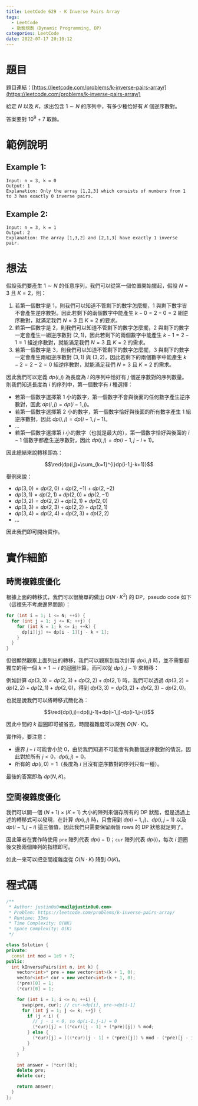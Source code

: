 ```yaml
---
title: LeetCode 629 - K Inverse Pairs Array
tags:
  - LeetCode
  - 動態規劃（Dynamic Programming, DP）
categories: LeetCode
date: 2022-07-17 20:10:12
---
```


# 題目
題目連結：[https://leetcode.com/problems/k-inverse-pairs-array/](https://leetcode.com/problems/k-inverse-pairs-array/)

給定 $N$ 以及 $K$，求出包含 $1\sim N$ 的序列中，有多少種恰好有 $K$ 個逆序數對。

答案要對 $10^9 + 7$ 取餘。

# 範例說明

## Example 1:

```
Input: n = 3, k = 0
Output: 1
Explanation: Only the array [1,2,3] which consists of numbers from 1 to 3 has exactly 0 inverse pairs.
```

## Example 2:

```
Input: n = 3, k = 1
Output: 2
Explanation: The array [1,3,2] and [2,1,3] have exactly 1 inverse pair.
```

<!-- More -->

# 想法

假設我們要產生 $1\sim N$ 的任意序列，我們可以從第一個位置開始擺起，假設 $N=3$ 且 $K=2$，則：

1. 若第一個數字是 1，則我們可以知道不管剩下的數字怎麼擺，1 與剩下數字皆不會產生逆序數對。因此若剩下的兩個數字中能產生 $k-0=2-0=2$ 組逆序數對，就滿足我們 $N=3$ 且 $K=2$ 的要求。
2. 若第一個數字是 2，則我們可以知道不管剩下的數字怎麼擺，2 與剩下的數字一定會產生一組逆序數對 $(2,1)$，因此若剩下的兩個數字中能產生 $k-1=2-1=1$ 組逆序數對，就能滿足我們 $N=3$ 且 $K=2$ 的需求。
3. 若第一個數字是 3，則我們可以知道不管剩下的數字怎麼擺，3 與剩下的數字一定會產生兩組逆序數對 $(3,1)$ 與 $(3,2)$，因此若剩下的兩個數字中能產生 $k-2=2-2=0$ 組逆序數對，就能滿足我們 $N=3$ 且 $K=2$ 的需求。

因此我們可以定義 $dp(i,j)$ 為長度為 $i$ 的序列中恰好有 $j$ 個逆序數對的序列數量。則我們知道長度為 $i$ 的序列中，第一個數字有 $i$ 種選擇：

- 若第一個數字選擇第 1 小的數字，第一個數字不會與後面的任何數字產生逆序數對，因此 $dp(i,j)=dp(i-1,j)$。
- 若第一個數字選擇第 2 小的數字，第一個數字恰好與後面的所有數字產生 1 組逆序數對，因此 $dp(i,j)=dp(i-1,j-1)$。
- ...
- 若第一個數字選擇第 $i$ 小的數字（也就是最大的），第一個數字恰好與後面的 $i-1$ 個數字都產生逆序數對，因此 $dp(i,j)=dp(i-1,j-i+1)$。

因此總結來說轉移即為：

$$\red{dp(i,j)=\sum_{k=1}^{i}dp(i-1,j-k+1)}$$

舉例來說：

- $dp(3,0)=dp(2,0)+dp(2,-1)+dp(2,-2)$
- $dp(3,1)=dp(2,1)+dp(2,0)+dp(2,-1)$
- $dp(3,2)=dp(2,2)+dp(2,1)+dp(2,0)$
- $dp(3,3)=dp(2,3)+dp(2,2)+dp(2,1)$
- $dp(3,4)=dp(2,4)+dp(2,3)+dp(2,2)$
- ...

因此我們即可開始實作。

# 實作細節

## 時間複雜度優化

根據上面的轉移式，我們可以很簡單的做出 $O(N\cdot K^2)$ 的 DP，pseudo code 如下（這裡先不考慮邊界問題）：

```cpp
for (int i = 1; i <= N; ++i) {
  for (int j = 1; j <= K; ++j) {
    for (int k = 1; k <= i; ++k) {
      dp[i][j] += dp[i - 1][j - k + 1];
    }
  }
}
```

但很顯然觀察上面列出的轉移，我們可以觀察到每次計算 $dp(i,j)$ 時，並不需要都獨立的用一個 $k=1\sim i$ 的迴圈計算，而可以從 $dp(i,j-1)$ 來轉移：

例如計算 $dp(3,3)=dp(2,3)+dp(2,2)+dp(2,1)$ 時，我們可以透過 $dp(3,2)=dp(2,2)+dp(2,1)+dp(2,0)$，得到 $dp(3,3)=dp(3,2)+dp(2,3)-dp(2,0)$。

也就是說我們可以將轉移式簡化為：

$$\red{dp(i,j)=dp(i,j-1)+dp(i-1,j)-dp(i-1,j-i)}$$

因此中間的 $k$ 迴圈即可被省去，時間複雜度可以降到 $O(N \cdot K)$。

實作時，要注意：

- 邊界 $j-i$ 可能會小於 0，由於我們知道不可能會有負數個逆序數對的情況，因此對於所有 $j \lt 0$，$dp(i,j)=0$。
- 所有的 $dp(i,0)=1$（長度為 $i$ 且沒有逆序數對的序列只有一種）。

最後的答案即為 $dp(N,K)$。

## 空間複雜度優化

我們可以開一個 $(N + 1)\times (K+1)$ 大小的陣列來儲存所有的 DP 狀態，但是透過上述的轉移式可以發現，在計算 $dp(i,j)$ 時，只會用到 $dp(i-1,j)$、$dp(i,j-1)$ 以及 $dp(i-1,j-i)$ 這三個值，因此我們只需要保留兩個 rows 的 DP 狀態就足夠了。

因此筆者在實作時使用 `pre` 陣列代表 $dp(i-1)$；`cur` 陣列代表 $dp(i)$，每次 $i$ 迴圈後交換兩個陣列的指標即可。

如此一來可以把空間複雜度從 $O(N \cdot K)$ 降到 $O(K)$。

# 程式碼

```cpp
/**
 * Author: justin0u0<mail@justin0u0.com>
 * Problem: https://leetcode.com/problems/k-inverse-pairs-array/
 * Runtime: 33ms
 * Time Complexity: O(NK)
 * Space Complexity: O(K)
 */

class Solution {
private:
  const int mod = 1e9 + 7;
public:
  int kInversePairs(int n, int k) {
    vector<int>* pre = new vector<int>(k + 1, 0);
    vector<int>* cur = new vector<int>(k + 1, 0);
    (*pre)[0] = 1;
    (*cur)[0] = 1;

    for (int i = 1; i <= n; ++i) {
      swap(pre, cur); // cur->dp[i], pre->dp[i-1]
      for (int j = 1; j <= k; ++j) {
        if (j < i) {
          // j - i < 0, so dp(i-1,j-i) = 0
          (*cur)[j] = ((*cur)[j - 1] + (*pre)[j]) % mod;
        } else {
          (*cur)[j] = (((*cur)[j - 1] + (*pre)[j]) % mod - (*pre)[j - i] + mod) % mod;
        }
      }
    }

    int answer = (*cur)[k];
    delete pre;
    delete cur;

    return answer;
  }
};
```
